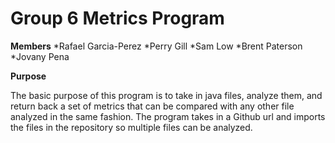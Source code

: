 ﻿

# Group 6 Metrics Program
**Members**
*Rafael Garcia-Perez
*Perry Gill
*Sam Low
*Brent Paterson
*Jovany Pena

**Purpose**

The basic purpose of this program is to take in java files, analyze them, and return back a set of metrics that can be compared with any other file analyzed in the same fashion. The program takes in a Github url and imports the files in the repository so multiple files can be analyzed. 


